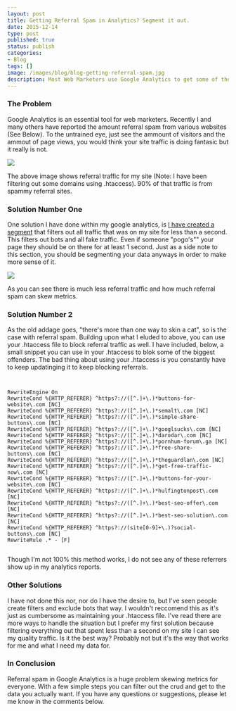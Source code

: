 ```yaml
---
layout: post
title: Getting Referral Spam in Analytics? Segment it out.
date: 2015-12-14
type: post
published: true
status: publish
categories:
- Blog
tags: []
image: /images/blog/blog-getting-referral-spam.jpg
description: Most Web Marketers use Google Analytics to get some of their metrics. Recently metrics have been skewed due to referral spam. See how I segment them out.
---
```


<h3>The Problem</h3>
<p>Google Analytics is an essential tool for web marketers. Recently I and many others have reported the amount referral spam from various websites (See Below). To the untrained eye, just see the ammount of visitors and the ammout of page views, you would think your site traffic is doing fantasic but it really is not.</p>

<a href="{{ site.url }}/images/blog/GA-unsegmented-referral-spam-lg.jpg" class="fancybox"><img src="{{ site.url }}/images/blog/GA-unsegmented-referral-spam-sm.jpg" rel="Unsegmented Google Analytics Referral Spam"></a>

<p>The above image shows referral traffic for my site (Note: I have been filtering out some domains using .htaccess). 90% of that traffic is from spammy referral sites.</p>

<h3>Solution Number One</h3>
<p>One solution I have done within my google analytics, is <a href="https://analytics.google.com/analytics/web/template?uid=57Vm0vPqSlGA9B3gmAIBzg" target="_blank">I have created a segment</a> that filters out all traffic that was on my site for less than a second. This filters out bots and all fake traffic. Even if someone "pogo's"" your page they should be on there for at least 1 second. Just as a side note to this section, you should be segmenting your data anyways in order to make more sense of it.</p>

<a href="{{ site.url }}/images/blog/GA-segmented-referral-spam-lg.jpg" class="fancybox"><img src="{{ site.url }}/images/blog/GA-segmented-referral-spam-sm.jpg" rel="Segmented Google Analytics Referral Spam"></a>

<p>As you can see there is much less referral traffic and how much referral spam can skew metrics.</p>

<h3>Solution Number 2</h3>
<p>As the old addage goes, "there's more than one way to skin a cat", so is the case with referral spam. Building upon what I eluded to above, you can use your .htaccess file to block referral traffic as well. I have included, below, a small snippet you can use in your .htaccess to blok some of the biggest offenders. The bad thing about using your .htaccess is you constantly have to keep updatinging it to keep blocking referrals.</p>
<pre><code>
<IfModule mod_rewrite.c> 
RewriteEngine On
RewriteCond %{HTTP_REFERER} ^https?://([^.]+\.)*buttons-for-website\.com [NC]
RewriteCond %{HTTP_REFERER} ^https?://([^.]+\.)*semalt\.com [NC]
RewriteCond %{HTTP_REFERER} ^https?://([^.]+\.)*simple-share-buttons\.com [NC]
RewriteCond %{HTTP_REFERER} ^https?://([^.]+\.)*googlsucks\.com [NC]
RewriteCond %{HTTP_REFERER} ^https?://([^.]+\.)*darodar\.com [NC]
RewriteCond %{HTTP_REFERER} ^https?://([^.]+\.)*pornhum-forum\.ga [NC]
RewriteCond %{HTTP_REFERER} ^https?://([^.]+\.)*free-share-buttons\.com [NC]
RewriteCond %{HTTP_REFERER} ^https?://([^.]+\.)*theguardlan\.com [NC]
RewriteCond %{HTTP_REFERER} ^https?://([^.]+\.)*get-free-traffic-now\.com [NC]
RewriteCond %{HTTP_REFERER} ^https?://([^.]+\.)*buttons-for-your-website\.com [NC]
RewriteCond %{HTTP_REFERER} ^https?://([^.]+\.)*hulfingtonpost\.com [NC]
RewriteCond %{HTTP_REFERER} ^https?://([^.]+\.)*best-seo-offer\.com [NC]
RewriteCond %{HTTP_REFERER} ^https?://([^.]+\.)*best-seo-solution\.com [NC]
RewriteCond %{HTTP_REFERER} ^https?://(site[0-9]+\.)?social-buttons\.com [NC]
RewriteRule .* - [F]
</IfModule>
</code></pre>
<p>Though I'm not 100% this method works, I do not see any of these referrers show up in my analytics reports.</p>

<h3>Other Solutions</h3>
<p>I have not done this nor, nor do I have the desire to, but I've seen people create filters and exclude bots that way. I wouldn't reccomend this as it's just as cumbersome as maintaining your .htaccess file. I've read there are more ways to handle the situation but I prefer my first solution because filtering everything out that spent less than a second on my site I can see my quality traffic. Is it the best way? Probably not but it's the way that works for me and what I need my data for.</p>

<h3>In Conclusion</h3>
<p>Referral spam in Google Analytics is a huge problem skewing metrics for everyone. With a few simple steps you can filter out the crud and get to the data you actually want. If you have any questions or suggestions, please let me know in the comments below.</p>